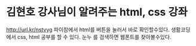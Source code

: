 # 김현호 강사님이 알려주는 html, css 강좌
http://url.kr/nstvyg
파이참에서 html를 버튼을 눌러서 바로 확인할수있다.
생활코딩에서 css, html 공부를 할 수 있다.
눈누 를 검색하면 웹폰트를 찾아볼수있다.
